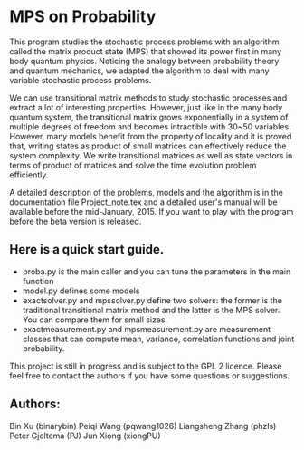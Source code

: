 MPS on Probability
===

This program studies the stochastic process problems with an algorithm called the matrix product state (MPS) that showed its power first in many body quantum physics. Noticing the analogy between probability theory and quantum mechanics, we adapted the algorithm to deal with many variable stochastic process problems.

We can use transitional matrix methods to study stochastic processes and extract a lot of interesting properties. However, just like in the many body quantum system, the transitional matrix grows exponentially in a system of multiple degrees of freedom and becomes intractible with 30~50 variables. However, many models benefit from the property of locality and it is proved that, writing states as product of small matrices can effectively reduce the system complexity. We write transitional matrices as well as state vectors in terms of product of matrices and solve the time evolution problem efficiently.

A detailed description of the problems, models and the algorithm is in the documentation file Project_note.tex and a detailed user's manual will be available before the mid-January, 2015. If you want to play with the program before the beta version is released. 

Here is a quick start guide.
---
* proba.py is the main caller and you can tune the parameters in the main function
* model.py defines some models 
* exactsolver.py and mpssolver.py define two solvers: the former is the traditional transitional matrix method and the latter is the MPS solver. You can compare them for small sizes.
* exactmeasurement.py and mpsmeasurement.py are measurement classes that can compute mean, variance, correlation functions and joint probability.

This project is still in progress and is subject to the GPL 2 licence. Please feel free to contact the authors if you have some questions or suggestions.

Authors:
---
Bin Xu (binarybin)
Peiqi Wang (pqwang1026)
Liangsheng Zhang (phzls)
Peter Gjeltema (PJ)
Jun Xiong (xiongPU)
